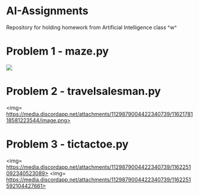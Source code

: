 # AI-Assignments
Repository for holding homework from Artificial Intelligence class ^w^

# Problem 1 - maze.py
<img src= https://media.discordapp.net/attachments/1129879004422340739/1162248631294894110/IMG_0904.jpg>
<img= https://media.discordapp.net/attachments/1129879004422340739/1162250442600890519/image.png>

# Problem 2 - travelsalesman.py
<img= https://media.discordapp.net/attachments/1129879004422340739/1162178118581223544/image.png>
# Problem 3 - tictactoe.py
<img= https://media.discordapp.net/attachments/1129879004422340739/1162251092340523089>
<img= https://media.discordapp.net/attachments/1129879004422340739/1162251592104427661>
